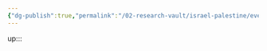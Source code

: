 ```yaml
---
{"dg-publish":true,"permalink":"/02-research-vault/israel-palestine/events/1948-arab-israeli-war/","tags":["israelpalestine"],"created":"2025-08-20T16:03:17.068-04:00","updated":"2025-09-06T05:05:20.351-04:00"}
---
```


up:::